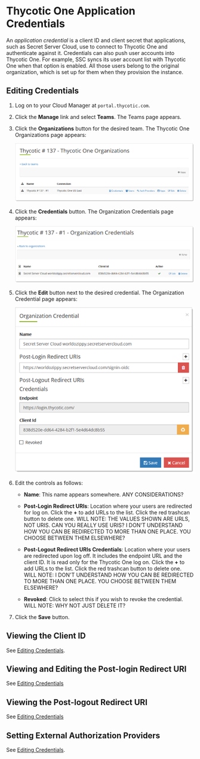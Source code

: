 

[title]: # (Thycotic One Application Credentials)
[tags]: # (Thycotic One, Cloud Manager, application, credentials, organizations)
[priority]: # (1000)

# Thycotic One Application Credentials

An *application credential* is a client ID and client secret that applications, such as Secret Server Cloud, use to  connect to Thycotic One and authenticate against it. Credentials can also push user accounts into Thycotic One. For example, SSC syncs its user account list with Thycotic One when that option is enabled. All those users belong to the original organization, which is set up for them when they provision the instance.

## Editing Credentials

1. Log on to your Cloud Manager at `portal.thycotic.com`.

1. Click the **Manage** link and select **Teams**. The Teams page appears.

1. Click the **Organizations** button for the desired team. The Thycotic One Organizations page appears:

   ![image-20200824110541823](images/image-20200824110541823.png)

1. Click the **Credentials** button. The Organization Credentials page appears:

   ![image-20200824112755422](images/image-20200824112755422.png)

1. Click the **Edit** button next to the desired credential. The Organization Credential page appears:

   ![image-20200824112943421](images/image-20200824112943421.png)

1. Edit the controls as follows:

   - **Name**: This name appears somewhere. ANY CONSIDERATIONS?

   - **Post-Login Redirect URIs**: Location where your users are redirected for log on. Click the **+** to add URLs to the list. Click the red trashcan button to delete one. WILL NOTE: THE VALUES SHOWN ARE URLS, NOT URIS. CAN YOU REALLY USE URIS? I DON'T UNDERSTAND HOW YOU CAN BE REDIRECTED TO MORE THAN ONE PLACE. YOU CHOOSE BETWEEN THEM ELSEWHERE?

   - **Post-Logout Redirect URIs Credentials**: Location where your users are redirected upon log off. It includes the endpoint URL and the client ID. It is read only for the Thycotic One log on. Click the **+** to add URLs to the list.  Click the red trashcan button to delete one. WILL NOTE: I DON'T UNDERSTAND HOW YOU CAN BE REDIRECTED TO MORE THAN ONE PLACE. YOU CHOOSE BETWEEN THEM ELSEWHERE?

   - **Revoked**: Click to select this if you wish to revoke the credential. WILL NOTE: WHY NOT JUST DELETE IT?

1. Click the **Save** button.

## Viewing the Client ID

See [Editing Credentials](#editing-credentials).

## Viewing and Editing the Post-login Redirect URI

See [Editing Credentials](#editing-credentials)

## Viewing the Post-logout Redirect URI

See [Editing Credentials](#editing-credentials)

## Setting External Authorization Providers

See [Editing Credentials](#editing-credentials).